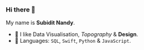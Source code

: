 ### Hi there 👋
My name is **Subidit Nandy**.

- 🫶 I like Data Visualisation, *Topography* & **Design**. 
- 🧠 Languages: `SQL`, `Swift`, `Python` & `JavaScript`.


<!--
Here are some ideas about me:
- 🌱 
- 🌱 Languages: `SQL`, `Swift`, `Python` & `JavaScript`.
- 👯 I’m looking to collaborate on project documetations.
- 🤔 I’m looking for help with Data Visualisation.
- 😄 Pronouns: He/Him.
- ⚡ Fun fact: I like fonts, flags and films.


**subidit/subidit** is a ✨ _special_ ✨ repository because its `README.md` (this file) appears on your GitHub profile.

Here are some ideas to get you started:

- 🔭 I’m currently working on ...
- 🌱 I’m currently learning ...
- 👯 I’m looking to collaborate on ...
- 🤔 I’m looking for help with ...
- 💬 Ask me about ...
- 📫 How to reach me: ...
- 😄 Pronouns: ...
- ⚡ Fun fact: ...

![](https://picsum.photos/1400/400)

![image](https://user-images.githubusercontent.com/6633808/160689302-3fe5e5d4-ba24-4525-8ed1-a8351ccbc0ef.png)

<img src="fireworks.svg" align="right" height="250">
-->
